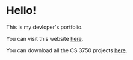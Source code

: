 # Hello! 
This is my devloper's portfolio.

You can visit this website [here](https://weber-cooper-maitoza.github.io/).

You can download all the CS 3750 projects [here](projects/cs3750.zip).
